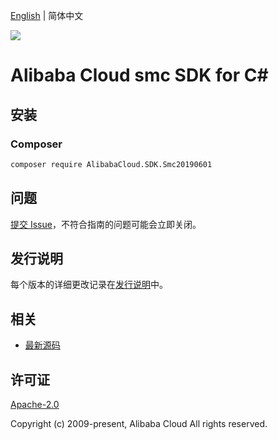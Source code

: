 [English](README.md) | 简体中文

![](https://aliyunsdk-pages.alicdn.com/icons/AlibabaCloud.svg)

# Alibaba Cloud smc SDK for C#

## 安装

### Composer

```bash
composer require AlibabaCloud.SDK.Smc20190601
```

## 问题

[提交 Issue](https://github.com/aliyun/alibabacloud-csharp-sdk/issues/new)，不符合指南的问题可能会立即关闭。

## 发行说明

每个版本的详细更改记录在[发行说明](./ChangeLog.md)中。

## 相关

* [最新源码](https://github.com/aliyun/alibabacloud-csharp-sdk/)

## 许可证

[Apache-2.0](http://www.apache.org/licenses/LICENSE-2.0)

Copyright (c) 2009-present, Alibaba Cloud All rights reserved.
